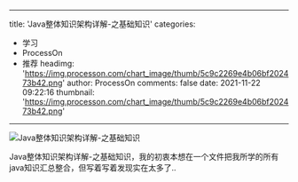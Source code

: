 
---
title: 'Java整体知识架构详解-之基础知识'
categories: 
 - 学习
 - ProcessOn
 - 推荐
headimg: 'https://img.processon.com/chart_image/thumb/5c9c2269e4b06bf202473b42.png'
author: ProcessOn
comments: false
date: 2021-11-22 09:22:16
thumbnail: 'https://img.processon.com/chart_image/thumb/5c9c2269e4b06bf202473b42.png'
---

<div>   
<img class="thumb" alt="Java整体知识架构详解-之基础知识" src="https://img.processon.com/chart_image/thumb/5c9c2269e4b06bf202473b42.png" referrerpolicy="no-referrer">
<p>Java整体知识架构详解-之基础知识，我的初衷本想在一个文件把我所学的所有java知识汇总整合，但写着写着发现实在太多了..</p>  
</div>
            